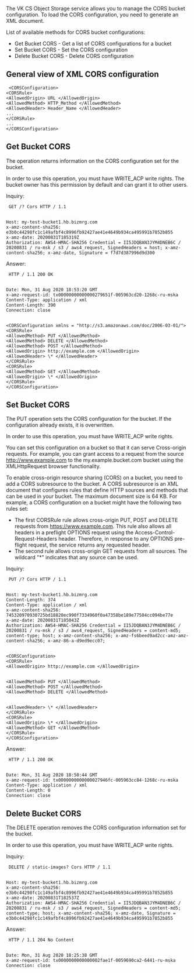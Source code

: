 The VK CS Object Storage service allows you to manage the CORS bucket configuration. To load the CORS configuration, you need to generate an XML document.

List of available methods for CORS bucket configurations:

- Get Bucket CORS - Get a list of CORS configurations for a bucket
- Set Bucket CORS - Set the CORS configuration
- Delete Bucket CORS - Delete CORS configuration

## General view of XML CORS configuration

```
 <CORSConfiguration>
<CORSRule>
<AllowedOrigin> URL </AllowedOrigin>
<AllowedMethod> HTTP_Method </AllowedMethod>
<AllowedHeader> Header_Name </AllowedHeader>
...
</CORSRule>
...
</CORSConfiguration>
```

## Get Bucket CORS

The operation returns information on the CORS configuration set for the bucket.

In order to use this operation, you must have WRITE_ACP write rights. The bucket owner has this permission by default and can grant it to other users.

Inquiry:

```
 GET /? Cors HTTP / 1.1


Host: my-test-bucket1.hb.bizmrg.com
x-amz-content-sha256: e3b0c44298fc1c149afbf4c8996fb92427ae41e4649b934ca495991b7852b855
x-amz-date: 20200831T185319Z
Authorization: AWS4-HMAC-SHA256 Credential = II5JDQBAN3JYM4DNEB6C / 20200831 / ru-msk / s3 / aws4_request, SignedHeaders = host; x-amz-content-sha256; x-amz-date, Signature = f7d7d387996d9d300
```

Answer:

```
 HTTP / 1.1 200 OK


Date: Mon, 31 Aug 2020 18:53:20 GMT
x-amz-request-id: tx00000000000000279651f-005963cd20-1268c-ru-mska
Content-Type: application / xml
Content-Length: 390
Connection: close


<CORSConfiguration xmlns = "http://s3.amazonaws.com/doc/2006-03-01/">
<CORSRule>
<AllowedMethod> PUT </AllowedMethod>
<AllowedMethod> DELETE </AllowedMethod>
<AllowedMethod> POST </AllowedMethod>
<AllowedOrigin> http://example.com </AllowedOrigin>
<AllowedHeader> \* </AllowedHeader>
</CORSRule>
<CORSRule>
<AllowedMethod> GET </AllowedMethod>
<AllowedOrigin> \* </AllowedOrigin>
</CORSRule>
</CORSConfiguration>
```

## Set Bucket CORS

The PUT operation sets the CORS configuration for the bucket. If the configuration already exists, it is overwritten.

In order to use this operation, you must have WRITE_ACP write rights.

You can set this configuration on a bucket so that it can serve Cross-origin requests. For example, you can grant access to a request from the source http://www.example.com to the my.example.bucket.com bucket using the XMLHttpRequest browser functionality.

To enable cross-origin resource sharing (CORS) on a bucket, you need to add a CORS subresource to the bucket. A CORS subresource is an XML document that configures rules that define HTTP sources and methods that can be used in your bucket. The maximum document size is 64 KB. For example, a CORS configuration on a bucket might have the following two rules set:

- The first CORSRule rule allows cross-origin PUT, POST and DELETE requests from https://www.example.com. This rule also allows all headers in a preflight OPTIONS request using the Access-Control-Request-Headers header. Therefore, in response to any OPTIONS pre-flight request, the service returns any requested header.
- The second rule allows cross-origin GET requests from all sources. The wildcard "\*" indicates that any source can be used.

Inquiry:

```
 PUT /? Cors HTTP / 1.1


Host: my-test-bucket1.hb.bizmrg.com
Content-Length: 374
Content-Type: application / xml
x-amz-content-sha256: 745320970930725bd18820ec990f7334960f0a47358be189e77504cc094be77e
x-amz-date: 20200831T185043Z
Authorization: AWS4-HMAC-SHA256 Credential = II5JDQBAN3JYM4DNEB6C / 20200831 / ru-msk / s3 / aws4_request, SignedHeaders = content-md5; content-type; host; x-amz-content-sha256; x-amz-fs6beed9ad2cc-amz-amz-content-sha256; x-amz-86-a-d9ed9ecc07;


<CORSConfiguration>
<CORSRule>
<AllowedOrigin> http://example.com </AllowedOrigin>


<AllowedMethod> PUT </AllowedMethod>
<AllowedMethod> POST </AllowedMethod>
<AllowedMethod> DELETE </AllowedMethod>


<AllowedHeader> \* </AllowedHeader>
</CORSRule>
<CORSRule>
<AllowedOrigin> \* </AllowedOrigin>
<AllowedMethod> GET </AllowedMethod>
</CORSRule>
</CORSConfiguration>
```

Answer:

```
 HTTP / 1.1 200 OK


Date: Mon, 31 Aug 2020 18:50:44 GMT
x-amz-request-id: tx0000000000000027946fc-005963cc84-1268c-ru-mska
Content-Type: application / xml
Content-Length: 0
Connection: close
```

## Delete Bucket CORS

The DELETE operation removes the CORS configuration information set for the bucket.

In order to use this operation, you must have WRITE_ACP write rights.

Inquiry:

```
 DELETE / static-images? Cors HTTP / 1.1


Host: my-test-bucket1.hb.bizmrg.com
x-amz-content-sha256: e3b0c44298fc1c149afbf4c8996fb92427ae41e4649b934ca495991b7852b855
x-amz-date: 20200831T182537Z
Authorization: AWS4-HMAC-SHA256 Credential = II5JDQBAN3JYM4DNEB6C / 20200831 / ru-msk / s3 / aws4_request, SignedHeaders = content-md5; content-type; host; x-amz-content-sha256; x-amz-date, Signature = e3b0c44298fc1c149afbf4c8996fb92427ae41e4649b934ca495991b7852b855
```

Answer:

```
 HTTP / 1.1 204 No Content


Date: Mon, 31 Aug 2020 18:25:38 GMT
x-amz-request-id: tx0000000000000002fae1f-0059690ca2-6441-ru-mska
Connection: close
```
